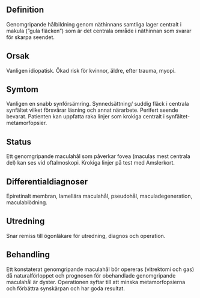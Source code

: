 ## Definition

Genomgripande hålbildning genom näthinnans samtliga lager centralt i makula (”gula fläcken”) som är det centrala område i näthinnan som svarar för skarpa seendet.

## Orsak

Vanligen idiopatisk. Ökad risk för kvinnor, äldre, efter trauma, myopi.

## Symtom

Vanligen en snabb synförsämring. Synnedsättning/ suddig fläck i centrala synfältet vilket försvårar läsning och annat närarbete. Perifert seende bevarat. Patienten kan uppfatta raka linjer som krokiga centralt i synfältet-metamorfopsier.

## Status

Ett genomgripande maculahål som påverkar fovea (maculas mest centrala del) kan ses vid oftalmoskopi. Krokiga linjer på test med Amslerkort.

## Differentialdiagnoser

Epiretinalt membran, lamellära maculahål, pseudohål, maculadegeneration, maculablödning.

## Utredning

Snar remiss till ögonläkare för utredning, diagnos och operation.

## Behandling

Ett konstaterat genomgripande maculahål bör opereras (vitrektomi och gas) då naturalförloppet och prognosen för obehandlade genomgripande maculahål är dyster. Operationen syftar till att minska metamorfopsierna och förbättra synskärpan och har goda resultat.

